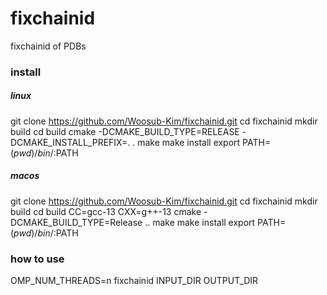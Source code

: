 # fixchainid
fixchainid of PDBs

### install

##### linux
git clone https://github.com/Woosub-Kim/fixchainid.git
cd fixchainid
mkdir build
cd build
cmake -DCMAKE_BUILD_TYPE=RELEASE -DCMAKE_INSTALL_PREFIX=. .
make
make install 
export PATH=$(pwd)/bin/:$PATH


##### macos
git clone https://github.com/Woosub-Kim/fixchainid.git
cd fixchainid
mkdir build
cd build
CC=gcc-13 CXX=g++-13 cmake -DCMAKE_BUILD_TYPE=Release ..
make
make install 
export PATH=$(pwd)/bin/:$PATH

### how to use
OMP_NUM_THREADS=n fixchainid INPUT_DIR OUTPUT_DIR
